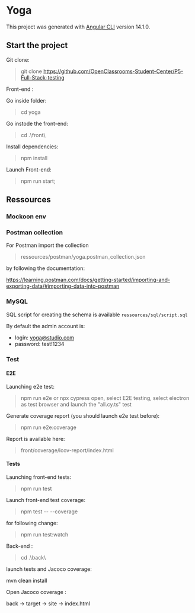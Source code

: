 # Yoga

This project was generated with [Angular CLI](https://github.com/angular/angular-cli) version 14.1.0.

## Start the project

Git clone:

> git clone https://github.com/OpenClassrooms-Student-Center/P5-Full-Stack-testing

Front-end :

Go inside folder:

> cd yoga

Go instode the front-end:

> cd .\front\

Install dependencies:

> npm install

Launch Front-end:

> npm run start;


## Ressources

### Mockoon env 

### Postman collection

For Postman import the collection

> ressources/postman/yoga.postman_collection.json 

by following the documentation: 

https://learning.postman.com/docs/getting-started/importing-and-exporting-data/#importing-data-into-postman


### MySQL

SQL script for creating the schema is available `ressources/sql/script.sql`

By default the admin account is:
- login: yoga@studio.com
- password: test!1234


### Test

#### E2E

Launching e2e test:

> npm run e2e or npx cypress open, select E2E testing, select electron as test browser and launch the "all.cy.ts" test

Generate coverage report (you should launch e2e test before):

> npm run e2e:coverage

Report is available here:

> front/coverage/lcov-report/index.html

#### Tests

Launching front-end tests:

> npm run test

Launch front-end test coverage:

> npm test -- --coverage

for following change:

> npm run test:watch


Back-end :

> cd .\back\

launch tests and Jacoco coverage:

mvn clean install

Open Jacoco coverage :

back -> target -> site -> index.html